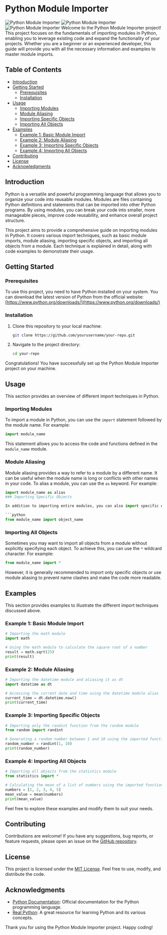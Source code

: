 # Python Module Importer

![Python Module Importer](https://365datascience.com/resources/blog/thumb@1024_2018-07-image4-min-6.webp)
![Python Module Importer](https://365datascience.com/resources/blog/thumb@1024_2018-07-image3-min-6-1024x572.webp)
![Python Module Importer](https://365datascience.com/resources/blog/thumb@1024_2018-07-image6-min-6.webp)
Welcome to the Python Module Importer project! This project focuses on the fundamentals of importing modules in Python, enabling you to leverage existing code and expand the functionality of your projects. Whether you are a beginner or an experienced developer, this guide will provide you with all the necessary information and examples to master module imports.

## Table of Contents

- [Introduction](#introduction)
- [Getting Started](#getting-started)
  - [Prerequisites](#prerequisites)
  - [Installation](#installation)
- [Usage](#usage)
  - [Importing Modules](#importing-modules)
  - [Module Aliasing](#module-aliasing)
  - [Importing Specific Objects](#importing-specific-objects)
  - [Importing All Objects](#importing-all-objects)
- [Examples](#examples)
  - [Example 1: Basic Module Import](#example-1-basic-module-import)
  - [Example 2: Module Aliasing](#example-2-module-aliasing)
  - [Example 3: Importing Specific Objects](#example-3-importing-specific-objects)
  - [Example 4: Importing All Objects](#example-4-importing-all-objects)
- [Contributing](#contributing)
- [License](#license)
- [Acknowledgments](#acknowledgments)

## Introduction

Python is a versatile and powerful programming language that allows you to organize your code into reusable modules. Modules are files containing Python definitions and statements that can be imported into other Python programs. By using modules, you can break your code into smaller, more manageable pieces, improve code reusability, and enhance overall project structure.

This project aims to provide a comprehensive guide on importing modules in Python. It covers various import techniques, such as basic module imports, module aliasing, importing specific objects, and importing all objects from a module. Each technique is explained in detail, along with code examples to demonstrate their usage.

## Getting Started

### Prerequisites

To use this project, you need to have Python installed on your system. You can download the latest version of Python from the official website: [https://www.python.org/downloads/](https://www.python.org/downloads/)

### Installation

1. Clone this repository to your local machine:

   ```bash
   git clone https://github.com/yourusername/your-repo.git
   ```

2. Navigate to the project directory:

   ```bash
   cd your-repo
   ```

Congratulations! You have successfully set up the Python Module Importer project on your machine.

## Usage

This section provides an overview of different import techniques in Python.

### Importing Modules

To import a module in Python, you can use the `import` statement followed by the module name. For example:

```python
import module_name
```

This statement allows you to access the code and functions defined in the `module_name` module.

### Module Aliasing

Module aliasing provides a way to refer to a module by a different name. It can be useful when the module name is long or conflicts with other names in your code. To alias a module, you can use the `as` keyword. For example:

```python
import module_name as alias
### Importing Specific Objects

In addition to importing entire modules, you can also import specific objects (functions, classes, or variables) from a module. This allows you to directly access those objects without referencing the module name. To import specific objects, you can use the `from` keyword followed by the module name and the object name. For example:

```python
from module_name import object_name
```

### Importing All Objects

Sometimes you may want to import all objects from a module without explicitly specifying each object. To achieve this, you can use the `*` wildcard character. For example:

```python
from module_name import *
```

However, it is generally recommended to import only specific objects or use module aliasing to prevent name clashes and make the code more readable.

## Examples

This section provides examples to illustrate the different import techniques discussed above.

### Example 1: Basic Module Import

```python
# Importing the math module
import math

# Using the math module to calculate the square root of a number
result = math.sqrt(25)
print(result)
```

### Example 2: Module Aliasing

```python
# Importing the datetime module and aliasing it as dt
import datetime as dt

# Accessing the current date and time using the datetime module alias
current_time = dt.datetime.now()
print(current_time)
```

### Example 3: Importing Specific Objects

```python
# Importing only the randint function from the random module
from random import randint

# Generating a random number between 1 and 10 using the imported function
random_number = randint(1, 10)
print(random_number)
```

### Example 4: Importing All Objects

```python
# Importing all objects from the statistics module
from statistics import *

# Calculating the mean of a list of numbers using the imported functions
numbers = [1, 2, 3, 4, 5]
mean_value = mean(numbers)
print(mean_value)
```

Feel free to explore these examples and modify them to suit your needs.

## Contributing

Contributions are welcome! If you have any suggestions, bug reports, or feature requests, please open an issue on the [GitHub repository](https://github.com/yourusername/your-repo).

## License

This project is licensed under the [MIT License](https://opensource.org/licenses/MIT). Feel free to use, modify, and distribute the code.

## Acknowledgments

- [Python Documentation](https://docs.python.org/): Official documentation for the Python programming language.
- [Real Python](https://realpython.com/): A great resource for learning Python and its various concepts.

Thank you for using the Python Module Importer project. Happy coding!
 
 
